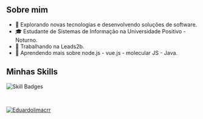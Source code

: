 
## Sobre mim

- 🤔 Explorando novas tecnologias e desenvolvendo soluções de software.
- 🎓 Estudante de Sistemas de Informação na Universidade Positivo - Noturno.
- 💼 Trabalhando na Leads2b.
- 🌱 Aprendendo mais sobre node.js - vue.js - molecular JS - Java.

## Minhas Skills

![Skill Badges](https://skillicons.dev/icons?i=js,html,css,nodejs,ts,vue,mysql,c,git,github)

<br/>

[![Eduardolimacrr](https://github-readme-stats.vercel.app/api/top-langs/?username=Eduardolimacrr&hide=html&layout=compact&theme=tokyonight)](https://github.com/anuraghazra/github-readme-stats)



